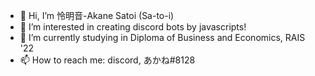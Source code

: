 - 👋 Hi, I’m 怜明音-Akane Satoi (Sa-to-i) 
- 👀 I’m interested in creating discord bots by javascripts!
- 🌱 I’m currently studying in Diploma of Business and Economics, RAIS '22
- 📫 How to reach me: discord, あかね#8128
